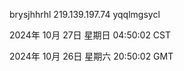 brysjhhrhl 219.139.197.74 yqqlmgsycl

2024年 10月 27日 星期日 04:50:02 CST

2024年 10月 26日 星期六 20:50:02 GMT
